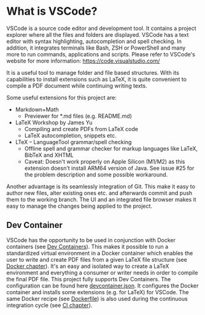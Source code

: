 # What is VSCode?
VSCode is a source code editor and development tool.
It contains a project explorer where all the files and folders are displayed.
VSCode has a text editor with syntax highlighting, autocompletion and spell checking.
In addition, it integrates terminals like Bash, ZSH or PowerShell and many more
to run commands, applications and scripts.
Please refer to VSCode's website for more information: https://code.visualstudio.com/

It is a useful tool to manage folder and file based structures.
With its capabilities to install extensions such as LaTeX, 
it is quite convenient to compile a PDF document while continuing writing texts.

Some useful extensions for this project are:
* Markdown+Math
    * Previewer for *.md files (e.g. README.md)
* LaTeX Workshop by James Yu
    * Compiling and create PDFs from LaTeX code
    * LaTeX autocompletion, snippets etc.
* LTeX – LanguageTool grammar/spell checking
    * Offline spell and grammar checker for markup languages like LaTeX, BibTeX and XHTML
    * Caveat: Doesn't work properly on Apple Silicon (M1/M2) as this extension doesn't install 
    ARM64 version of Java. See issue #25 for the problem description and some possible workaround.

Another advantage is its seamlessly integration of Git.
This make it easy to author new files, alter existing ones etc. and 
afterwards commit and push them to the working branch.
The UI and an integrated file browser makes it easy to manage the changes being applied 
to the project.

## Dev Container
VSCode has the opportunity to be used in conjunction with Docker containers 
(see [Dev Containers](https://code.visualstudio.com/docs/devcontainers/containers)).
This makes it possible to run a standardized virtual environment in a Docker container 
which enables the user to write and create PDF files from a given LaTeX file structure 
(see [Docker chapter](../container/README.md)).
It's an easy and isolated way to create a LaTeX environment and everything a consumer or writer
needs in order to compile the final PDF file.
This project fully supports Dev Containers. 
The configuration can be found here [devcontainer.json](../.devcontainer/devcontainer.json).
It configures the Docker container and installs some extensions (e.g. for LaTeX) for VSCode.
The same Docker recipe (see [Dockerfile](../container/Dockerfile)) is also used during the 
continuous integration cycle (see [CI chapter](continuous-integration.md)).

